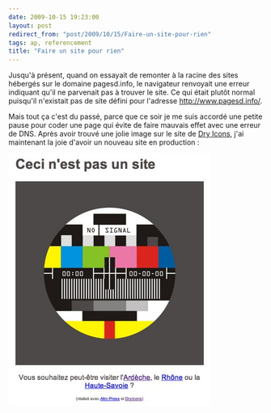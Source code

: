 ```yaml
---
date: 2009-10-15 19:23:00
layout: post
redirect_from: "post/2009/10/15/Faire-un-site-pour-rien"
tags: ap, referencement
title: "Faire un site pour rien"
---
```


Jusqu'à présent, quand on essayait de remonter à la racine des sites
hébergés sur le domaine pagesd.info, le navigateur renvoyait une erreur
indiquant qu'il ne parvenait pas à trouver le site. Ce qui était plutôt normal
puisqu'il n'existait pas de site défini pour l'adresse
http://www.pagesd.info/.

Mais tout ça c'est du passé, parce que ce soir je me suis accordé une petite
pause pour coder une page qui évite de faire mauvais effet avec une erreur de
DNS. Après avoir trouvé une jolie image sur le site de [Dry Icons](http://dryicons.com/), j'ai maintenant la joie
d'avoir un nouveau site en production :

[![Ceci n'est pas un site](/public/2009/no-site.jpg)](http://www.pagesd.info/ "Ceci n'est pas un site")
